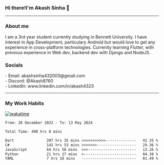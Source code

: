 <h3>Hi there!I'm Akash Sinha 👋</h3>

--- 

<h3>About me</h3>
I am a 3rd year student currently studying in Bennett University. I have interest in App Development, particulary Android but would love to get any experience in cross-platform technologies. Currently learning Flutter, with previous experience in Web dev, backend dev with Django and NodeJS.

<h3>Socials</h3>
 - Email: akashsinha432003@gmail.com<br>
 - Discord: @Akash8760<br>
 - LinkedIn: www.linkedin.com/in/akash4323<br>


---

<h3>My Work Habits</h3>

[![wakatime](https://wakatime.com/badge/user/938b2951-49cf-4810-9b9e-c17cde3d3343.svg)](https://wakatime.com/@938b2951-49cf-4810-9b9e-c17cde3d3343)

<!--START_SECTION:waka-->

```txt
From: 26 December 2022 - To: 13 May 2024

Total Time: 490 hrs 8 mins

Dart               207 hrs 35 mins >>>>>>>>>>>--------------   42.35 %
C#                 143 hrs 53 mins >>>>>>>------------------   29.36 %
JavaScript         64 hrs 58 mins  >>>----------------------   13.26 %
Python             21 hrs 27 mins  >------------------------   04.38 %
YAML               7 hrs 18 mins   -------------------------   01.49 %
```

<!--END_SECTION:waka-->

